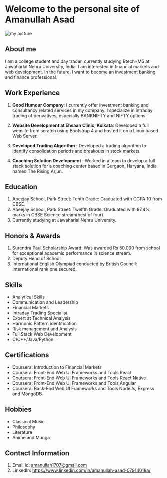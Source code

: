 # Welcome to the personal site of Amanullah Asad

![my picture](/assets/dp2bw.png)

## About me

I am a college student and day trader, currently studying Btech+MS at Jawaharlal Nehru University, India. I am interested in financial markets and web development. In the future, I want to become an investment banking and finance professional. 

## Work Experience

1. **Good Humour Company**: I currently offer investment banking and consultancy related services in my company. I specialize in intraday trading of derivatives, especially  BANKNIFTY and NIFTY options.

2. **Website Development at Ehsaan Clinic, Kolkata**: Developed a full website from scratch using Bootstrap 4 and hosted it on a Linux based Web Server.

3. **Developed Trading Algorithm** : Developed a trading algorithm to identify consolidation periods and breakouts in stock markets

4. **Coaching Solution Development** : Worked in a team to develop a full stack solution for a coaching center based in Gurgaon, Haryana, India named The Rising Arjun.

## Education

1. Apeejay School, Park Street: Tenth Grade: Graduated with CGPA 10 from CBSE. 
2. Apeejay School, Park Street: Twelfth Grade: Graduated with 97.4% marks in CBSE Science stream(best of four).
3. Currently studying at Jawaharlal Nehru University. 

## Honors & Awards

1. Surendra Paul Scholarship Award: Was awarded Rs 50,000 from school for exceptional academic performance in science stream.
2. Deputy Head of School
3. International English Olympiad conducted by British Council: International rank one secured. 

## Skills 

-  Analytical Skills
- Communication and Leadership
- Financial Markets
- Intraday Trading Specialist
- Expert at Technical Analysis
- Harmonic Pattern identification
- Risk management and Analysis
- Full Stack Web Development
- C/C++/Java/Python

## Certifications

- Coursera: Introduction to Financial Markets
- Coursera:  Front-End Web UI Frameworks and Tools React
- Coursera:  Front-End Web UI Frameworks and Tools React Native
- Coursera:  Front-End Web UI Frameworks and Tools Angular
- Coursera:  Back-End Web UI Frameworks and Tools NodeJs, Express and MongoDB

## Hobbies

- Classical Music
- Philosophy
- Literature
- Anime and Manga

## Contact Information

1. Email Id: amanullah1707@gmail.com
2. LinkedIn: https://www.linkedin.com/in/amanullah-asad-07914018a/

